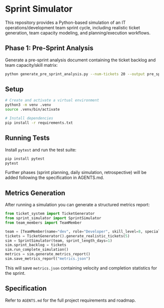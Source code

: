 # Sprint Simulator

This repository provides a Python-based simulation of an IT operations/development team sprint cycle,
including realistic ticket generation, team capacity modeling, and planning/execution workflows.

## Phase 1: Pre-Sprint Analysis

Generate a pre-sprint analysis document containing the ticket backlog and team capacity/skill matrix:
```bash
python generate_pre_sprint_analysis.py --num-tickets 20 --output pre_sprint_analysis.md
```

## Setup

```bash
# Create and activate a virtual environment
python3 -m venv .venv
source .venv/bin/activate

# Install dependencies
pip install -r requirements.txt
```

## Running Tests

Install `pytest` and run the test suite:

```bash
pip install pytest
pytest
```

Further phases (sprint planning, daily simulation, retrospective) will be added following the specification in AGENTS.md.

## Metrics Generation

After running a simulation you can generate a structured metrics report:

```python
from ticket_system import TicketGenerator
from sprint_simulator import SprintSimulator
from team_members import TeamMember

team = [TeamMember(name="dev", role="Developer", skill_level=8, specialties=["Email"])]
tickets = TicketGenerator().generate_realistic_tickets(5)
sim = SprintSimulator(team, sprint_length_days=1)
sim.sprint_backlog = tickets
sim.run_complete_simulation()
metrics = sim.generate_metrics_report()
sim.save_metrics_report("metrics.json")
```

This will save `metrics.json` containing velocity and completion statistics for the sprint.

## Specification

Refer to `AGENTS.md` for the full project requirements and roadmap.

